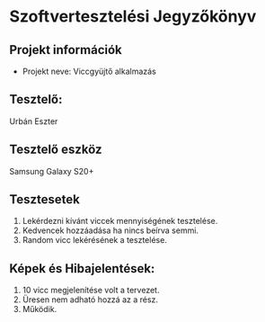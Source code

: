 # Szoftvertesztelési Jegyzőkönyv

## Projekt információk

- Projekt neve: Viccgyüjtő alkalmazás

## Tesztelő:

Urbán Eszter

## Tesztelő eszköz

Samsung Galaxy S20+

## Tesztesetek

1. Lekérdezni kívánt viccek mennyiségének tesztelése.
2. Kedvencek hozzáadása ha nincs beírva semmi.
3. Random vicc lekérésének a tesztelése.

## Képek és Hibajelentések:

1. 10 vicc megjelenítése volt a tervezet.
2. Üresen nem adható hozzá az a rész.
3. Működik.
